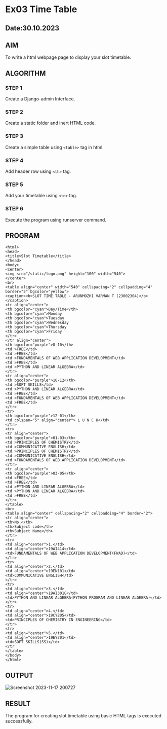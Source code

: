 # Ex03 Time Table
## Date:30.10.2023

## AIM
To write a html webpage page to display your slot timetable.

## ALGORITHM
### STEP 1
Create a Django-admin Interface.

### STEP 2
Create a static folder and inert HTML code.

### STEP 3
Create a simple table using ```<table>``` tag in html.

### STEP 4
Add header row using ```<th>``` tag.

### STEP 5
Add your timetable using ```<td>``` tag.

### STEP 6
Execute the program using runserver command.

## PROGRAM
```
<html>
<head>
<title>Slot Timetable</title>
</head>
<body>
<center>
<img src="/static/logo.png" height="100" width="540">
</center>
<br>
<table align="center" width="540" cellspacing="2" cellpadding="4" border="5" bgcolor="yellow">
<caption><b>SLOT TIME TABLE - ARUNMOZHI VARMAN T (23002304)</b></caption>
<tr align="center">
<th bgcolor="cyan">Day/Time</th>
<th bgcolor="cyan">Monday
<th bgcolor="cyan">Tuesday
<th bgcolor="cyan">Wednesday
<th bgcolor="cyan">Thursday
<th bgcolor="cyan">Friday
</tr>
</tr align="center">
<th bgcolor="purple">8-10</th>
<td >FREE</td>
<td >FREE</td>
<td >FUNDAMENTALS OF WEB APPLICATION DEVELOPMENT</td>
<td >FREE</td>
<td >PYTHON AND LINEAR ALGEBRA</td>
</tr>
<tr align="center">
<th bgcolor="purple">10-12</th>
<td >SOFT SKILLS</td>
<td >PYTHON AND LINEAR ALGEBRA</td>
<td >FREE</td>
<td >FUNDAMENTALS OF WEB APPLICATION DEVELOPMENT</td>
<td >FREE</td>
</tr>
<tr>
<th bgcolor="purple">12-01</th>
<td colspan="5" align="center"> L U N C H</td>
</tr>
<tr>
<tr align="center">
<th bgcolor="purple">01-03</th>
<td >PRINCIPLES OF CHEMISTRY</td>
<td >COMMUNICATIVE ENGLISH</td>
<td >PRINCIPLES OF CHEMISTRY</td>
<td >COMMUNICATIVE ENGLISH</td>
<td >FUNDAMENTALS OF WEB APPLICATION DEVELOPMENT</td>
</tr>
<tr align="center">
<th bgcolor="purple">03-05</th>
<td >FREE</td>
<td >FREE</td>
<td >PYTHON AND LINEAR ALGEBRA</td>
<td >PYTHON AND LINEAR ALGEBRA</td>
<td >FREE</td>
</tr>
</table>
<br>
<table align="center" cellspacing="2" cellpadding="4" border="2">
<tr align="center">
<th>No.</th>
<th>Subject code</th>
<th>Subject Name</th>
</tr>
<tr>
<td align="center">1.</td>
<td align="center">19AI414</td>
<td>FUNDAMENTALS OF WEB APPLICATION DEVELOPMENT(FWAD)</td>
</tr>
<tr>
<td align="center">2.</td>
<td align="center">19EN101</td>
<td>COMMUNICATIVE ENGLISH</td>
</tr>
<tr>
<td align="center">3.</td>
<td align="center">19AI301C</td>
<td>PYTHON AND LINEAR ALGEBRA(PYTHON PROGRAM AND LINEAR ALGEBRA)</td>
</tr>
<tr>
<td align="center">4.</td>
<td align="center">19CY205</td>
<td>PRINCIPLES OF CHEMISTRY IN ENGINEERING</td>
</tr>
<tr>
<td align="center">5.</td>
<td align="center">19EY701</td>
<td>SOFT SKILLS(SS)</td>
</tr
</table>
</body>
</html>
```

## OUTPUT
![Screenshot 2023-11-17 200727](https://github.com/ArunmozhiVarmanT/slot/assets/144870523/321b511a-3ffd-4666-bd8d-f6d86ba8bdb8)



## RESULT
The program for creating slot timetable using basic HTML tags is executed successfully.
